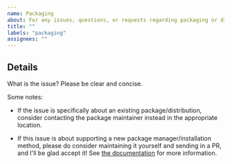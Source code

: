 ```yaml
---
name: Packaging
about: For any issues, questions, or requests regarding packaging or distribution.
title: ""
labels: "packaging"
assignees: ""
---
```


## Details

What is the issue? Please be clear and concise.

Some notes:

- If the issue is specifically about an existing package/distribution, consider contacting the package maintainer
  instead in the appropriate location.

- If this issue is about supporting a new package manager/installation method,
  please do consider maintaining it yourself and sending in a PR, and I'll be glad accept it!
  See [the documentation](https://clementtsang.github.io/bottom/nightly/contribution/packaging-and-distribution/) for more information.
